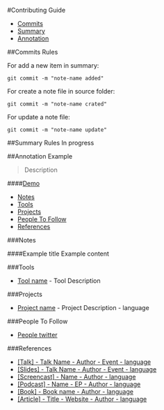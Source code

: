 #Contributing Guide

- [Commits](#commits-rules)
- [Summary](#summary-rules)
- [Annotation](#annotation-example)

##Commits Rules

For add a new item in summary:

    git commit -m "note-name added"

For create a note file in source folder:

    git commit -m "note-name crated"

For update a note file:

    git commit -m "note-name update"

##Summary Rules
In progress

##Annotation Example
> Description

####[Demo](#)

- [Notes](#notes)
- [Tools](#tools)
- [Projects](#project)
- [People To Follow](#people-to-follow)
- [References](#references)

###Notes

####Example title
Example content

###Tools
- [Tool name](#) - Tool Description

###Projects
- [Project name](#) - Project Description - language

###People To Follow
- [People twitter](#)

###References

- [[Talk] - Talk Name - Author - Event - language](#)
- [[Slides] - Talk Name - Author - Event - language](#)
- [[Screencast] - Name - Author - language](#)
- [[Podcast] - Name - EP - Author - language](#)
- [[Book] - Book name - Author - language](#)
- [[Article] - Title - Website - Author - language](#)
